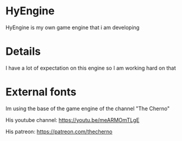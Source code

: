 # HyEngine
HyEngine is my own game engine that i am developing

# Details
I have a lot of expectation on this engine so I am working hard on that

# External fonts
Im using the base of the game engine of the channel "The Cherno"

His youtube channel: https://youtu.be/meARMOmTLgE

His patreon: https://patreon.com/thecherno
